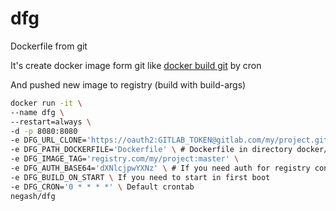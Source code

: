 # dfg

Dockerfile from git

It's create docker image form git like [docker build git](https://docs.docker.com/engine/reference/commandline/build/#git-repositories) by cron

And pushed new image to registry (build with build-args)

```bash
docker run -it \
--name dfg \
--restart=always \
-d -p 8080:8080 
-e DFG_URL_CLONE='https://oauth2:GITLAB_TOKEN@gitlab.com/my/project.git#master:docker/nginx' \ For docker build from git
-e DFG_PATH_DOCKERFILE='Dockerfile' \ # Dockerfile in directory docker/nginx
-e DFG_IMAGE_TAG='registry.com/my/project:master' \
-e DFG_AUTH_BASE64='dXNlcjpwYXNz' \ # If you need auth for registry convert user:pass -> dXNlcjpwYXNz by base64 encode 
-e DFG_BUILD_ON_START \ If you need to start in first boot
-e DFG_CRON='0 * * * *' \ Default crontab
negash/dfg
```